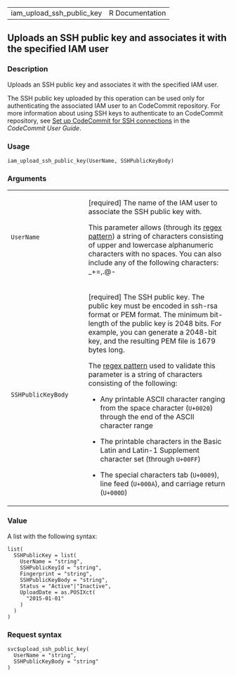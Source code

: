 <table style="width: 100%;">
<tbody>
<tr class="odd">
<td>iam_upload_ssh_public_key</td>
<td style="text-align: right;">R Documentation</td>
</tr>
</tbody>
</table>

## Uploads an SSH public key and associates it with the specified IAM user

### Description

Uploads an SSH public key and associates it with the specified IAM user.

The SSH public key uploaded by this operation can be used only for
authenticating the associated IAM user to an CodeCommit repository. For
more information about using SSH keys to authenticate to an CodeCommit
repository, see [Set up CodeCommit for SSH
connections](https://docs.aws.amazon.com/codecommit/latest/userguide/setting-up.html)
in the *CodeCommit User Guide*.

### Usage

    iam_upload_ssh_public_key(UserName, SSHPublicKeyBody)

### Arguments

<table>
<colgroup>
<col style="width: 35%" />
<col style="width: 65%" />
</colgroup>
<tbody>
<tr class="odd">
<td><code id="iam_upload_ssh_public_key_:_UserName">UserName</code></td>
<td><p>[required] The name of the IAM user to associate the SSH public
key with.</p>
<p>This parameter allows (through its <a
href="https://en.wikipedia.org/wiki/Regex">regex pattern</a>) a string
of characters consisting of upper and lowercase alphanumeric characters
with no spaces. You can also include any of the following characters:
_+=,.@-</p></td>
</tr>
<tr class="even">
<td><code
id="iam_upload_ssh_public_key_:_SSHPublicKeyBody">SSHPublicKeyBody</code></td>
<td><p>[required] The SSH public key. The public key must be encoded in
ssh-rsa format or PEM format. The minimum bit-length of the public key
is 2048 bits. For example, you can generate a 2048-bit key, and the
resulting PEM file is 1679 bytes long.</p>
<p>The <a href="https://en.wikipedia.org/wiki/Regex">regex pattern</a>
used to validate this parameter is a string of characters consisting of
the following:</p>
<ul>
<li><p>Any printable ASCII character ranging from the space character
(<code>U+0020</code>) through the end of the ASCII character
range</p></li>
<li><p>The printable characters in the Basic Latin and Latin-1
Supplement character set (through <code
style="white-space: pre;">⁠U+00FF⁠</code>)</p></li>
<li><p>The special characters tab (<code>U+0009</code>), line feed
(<code style="white-space: pre;">⁠U+000A⁠</code>), and carriage return
(<code style="white-space: pre;">⁠U+000D⁠</code>)</p></li>
</ul></td>
</tr>
</tbody>
</table>

### Value

A list with the following syntax:

    list(
      SSHPublicKey = list(
        UserName = "string",
        SSHPublicKeyId = "string",
        Fingerprint = "string",
        SSHPublicKeyBody = "string",
        Status = "Active"|"Inactive",
        UploadDate = as.POSIXct(
          "2015-01-01"
        )
      )
    )

### Request syntax

    svc$upload_ssh_public_key(
      UserName = "string",
      SSHPublicKeyBody = "string"
    )
